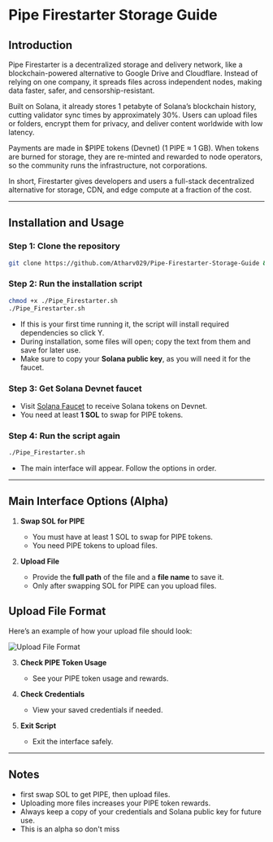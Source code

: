 # Pipe Firestarter Storage Guide

## Introduction
Pipe Firestarter is a decentralized storage and delivery network, like a blockchain-powered alternative to Google Drive and Cloudflare. Instead of relying on one company, it spreads files across independent nodes, making data faster, safer, and censorship-resistant.

Built on Solana, it already stores 1 petabyte of Solana’s blockchain history, cutting validator sync times by approximately 30%. Users can upload files or folders, encrypt them for privacy, and deliver content worldwide with low latency.

Payments are made in $PIPE tokens (Devnet) (1 PIPE ≈ 1 GB). When tokens are burned for storage, they are re-minted and rewarded to node operators, so the community runs the infrastructure, not corporations.

In short, Firestarter gives developers and users a full-stack decentralized alternative for storage, CDN, and edge compute at a fraction of the cost.

---

## Installation and Usage

### Step 1: Clone the repository
```bash
git clone https://github.com/Atharv029/Pipe-Firestarter-Storage-Guide && cd Pipe-Firestarter-Storage-Guide

```

### Step 2: Run the installation script
```bash
chmod +x ./Pipe_Firestarter.sh
./Pipe_Firestarter.sh
```
- If this is your first time running it, the script will install required dependencies so click Y.
- During installation, some files will open; copy the text from them and save for later use.
- Make sure to copy your **Solana public key**, as you will need it for the faucet.

### Step 3: Get Solana Devnet faucet
- Visit [Solana Faucet](https://faucet.solana.com/) to receive Solana tokens on Devnet.
- You need at least **1 SOL** to swap for PIPE tokens.

### Step 4: Run the script again
```bash
./Pipe_Firestarter.sh
```
- The main interface will appear. Follow the options in order.

---

## Main Interface Options (Alpha)

1. **Swap SOL for PIPE**
   - You must have at least 1 SOL to swap for PIPE tokens.
   - You need PIPE tokens to upload files.

2. **Upload File**
   - Provide the **full path** of the file and a **file name** to save it.
   - Only after swapping SOL for PIPE can you upload files.

## Upload File Format

Here’s an example of how your upload file should look:

![Upload File Format](https://github.com/user-attachments/assets/63c8a411-55d1-4dc5-84ac-7401f7a2fc35)


3. **Check PIPE Token Usage**
   - See your PIPE token usage and rewards.

4. **Check Credentials**
   - View your saved credentials if needed.

5. **Exit Script**
   - Exit the interface safely.

---

## Notes
- first swap SOL to get PIPE, then upload files.
- Uploading more files increases your PIPE token rewards.
- Always keep a copy of your credentials and Solana public key for future use.
- This is an alpha so don't miss 

